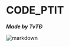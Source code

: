 # CODE_PTIT
***Made by TvTĐ***










![markdown](https://i.pinimg.com/originals/61/24/b5/6124b5fd622acb0f85006d31015293bb.jpg)
